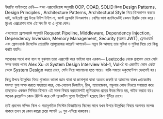 ইদানিং ভাইভাতে দেখি— যখন এক্সপেরিয়েন্স অনুযায়ী OOP, OOAD, SOLID কিংবা Design Patterns, Design Principles , Architecture Patterns, Architectural Style নিয়ে ডিসকাশন করতে যাই, ডাইরেক্ট প্রশ্ন উত্তর টাইপ টাইপ না, জাস্ট ফ্রেন্ডলি ডিসকাশন। বেশির ভাগ ক্যান্ডিডেটই কেমন বিরক্তি বোধ করে। মুখের এক্সপ্রেশন বলে এই সব কি বা এ গুলো কেন।  
  
এখনোতো ফ্রেমওয়ার্ক অনুযায়ি Request Pipeline, Middleware, Dependency Injection, Dependency Inversion, Memory Management, Security (অন্তত JWT), ফ্রেমওয়ার্ক এবং ফ্রেমওয়ার্ক রিলেটেড প্রোগ্রামিং ল্যাঙ্গুয়েজের কারেন্ট আপডেট— নতুন কি আসছে তার সুবিধা ও সুবিধা নিয়ে তো কিছু বলাই হয়নি।  
  
অনেকের সাথে কথা বলে যা বুঝলাম তারা এক্সপেক্ট করে ভাইভা হবে এরকম— Leetcode থেকে প্রবলেম দেবে সেটা সল্ভ করার পরের Alex Xu এর System Design Interview Vol-1, Vol-2 বা এজাতীয় কোন একটা থেকে System Design করতে দেবে, সেটা নিয়ে আলোচনা হতে পারে। বাকি সবতো ডকুমেন্টেশন দেখলেই হয়।  
  
কিন্তু উপরে উল্লেখিত বিষয় গুলোতে ভালো জ্ঞান থাকা বা জানাশুনা থাকা অত্যন্ত জরুরি যা আমাদের বাস্তব প্রোজেক্টের সমস্যা গুলা সল্ভ করতে সহায়তা করে, লো-লেভেল ডিজাইন, ক্লিন, ম্যানেজেবল, মডুলার কোড লিখতে সহায়তা করে তাছাড়াও একজন সিনিয়র হিসাবে এই সমস্ত বিষয়ে হরহামেশাই জুনিয়রদের প্রশ্নের উত্তর দিতে হয়, গাইড করতে হয়। অনেক ক্লায়েন্টও কোড রিভিউ করে বেষ্ট প্র্যাকটিস গুলো ইমপ্লিমেন্ট হয়েছে কিনা খুঁটিয়ে দেখে।  
  
তাই প্রবলেম সল্ভিং স্কিল ও গতানুগতিক সিস্টেম ডিজাইনের স্কিলের সাথে যখন উপরে উল্লেখিত বিষয়ে আপনার নলেজ থাকবে তখন যে কোন কারো চেয়ে আপনি ১০ গুন এগিয়ে থাকবেন।

